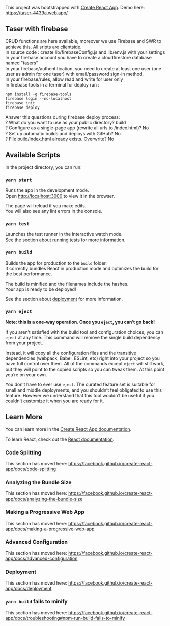 This project was bootstrapped with [Create React App](https://github.com/facebook/create-react-app).
Demo here: https://taser-4439a.web.app/

## Taser with firebase

CRUD functions are here available, moreover we use Firebase and SWR to achieve this.
All sripts are clientside.<br />
In source code : create lib/firebaseConfig.js and lib/env.js with your settings<br />
In your firebase account you have to create a cloudfirestore database named "tasers" .<br />
In your firebase/authentification, you need to create at least one user (one user as admin for one taser) with email/password sign-in method.<br />
In your firebase/rules, allow read and write for user only<br />
In firebase tools in a terminal for deploy run :<br />
```
npm install -g firebase-tools
firebase login --no-localhost
firebase init
firebase deploy
```
Answer this questions during firebase deploy process:<br />
? What do you want to use as your public directory? build<br />
? Configure as a single-page app (rewrite all urls to /index.html)? No<br />
? Set up automatic builds and deploys with GitHub? No<br />
? File build/index.html already exists. Overwrite? No<br />

## Available Scripts

In the project directory, you can run:

### `yarn start`

Runs the app in the development mode.<br />
Open [http://localhost:3000](http://localhost:3000) to view it in the browser.

The page will reload if you make edits.<br />
You will also see any lint errors in the console.

### `yarn test`

Launches the test runner in the interactive watch mode.<br />
See the section about [running tests](https://facebook.github.io/create-react-app/docs/running-tests) for more information.

### `yarn build`

Builds the app for production to the `build` folder.<br />
It correctly bundles React in production mode and optimizes the build for the best performance.

The build is minified and the filenames include the hashes.<br />
Your app is ready to be deployed!

See the section about [deployment](https://facebook.github.io/create-react-app/docs/deployment) for more information.

### `yarn eject`

**Note: this is a one-way operation. Once you `eject`, you can’t go back!**

If you aren’t satisfied with the build tool and configuration choices, you can `eject` at any time. This command will remove the single build dependency from your project.

Instead, it will copy all the configuration files and the transitive dependencies (webpack, Babel, ESLint, etc) right into your project so you have full control over them. All of the commands except `eject` will still work, but they will point to the copied scripts so you can tweak them. At this point you’re on your own.

You don’t have to ever use `eject`. The curated feature set is suitable for small and middle deployments, and you shouldn’t feel obligated to use this feature. However we understand that this tool wouldn’t be useful if you couldn’t customize it when you are ready for it.

## Learn More

You can learn more in the [Create React App documentation](https://facebook.github.io/create-react-app/docs/getting-started).

To learn React, check out the [React documentation](https://reactjs.org/).

### Code Splitting

This section has moved here: https://facebook.github.io/create-react-app/docs/code-splitting

### Analyzing the Bundle Size

This section has moved here: https://facebook.github.io/create-react-app/docs/analyzing-the-bundle-size

### Making a Progressive Web App

This section has moved here: https://facebook.github.io/create-react-app/docs/making-a-progressive-web-app

### Advanced Configuration

This section has moved here: https://facebook.github.io/create-react-app/docs/advanced-configuration

### Deployment

This section has moved here: https://facebook.github.io/create-react-app/docs/deployment

### `yarn build` fails to minify

This section has moved here: https://facebook.github.io/create-react-app/docs/troubleshooting#npm-run-build-fails-to-minify
